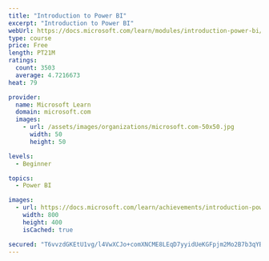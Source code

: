 ```yaml
---
title: "Introduction to Power BI"
excerpt: "Introduction to Power BI"
webUrl: https://docs.microsoft.com/learn/modules/introduction-power-bi/
type: course
price: Free
length: PT21M
ratings:
  count: 3503
  average: 4.7216673
heat: 79

provider:
  name: Microsoft Learn
  domain: microsoft.com
  images:
    - url: /assets/images/organizations/microsoft.com-50x50.jpg
      width: 50
      height: 50

levels:
  - Beginner

topics:
  - Power BI

images:
  - url: https://docs.microsoft.com/learn/achievements/introduction-power-bi-social.png
    width: 800
    height: 400
    isCached: true

secured: "T6vvzdGKEtU1vg/l4VwXCJo+comXNCME8LEqD7yyidUeKGFpjm2Mo2B7b3qYBGRSpuSFc6hGyXlSP8UtzomqMcd4BcErkmp4tLdfwb797hMhZUVh26As6kDDLLC2WGMcWLp8I8zk0NlU2LGQMLfz/Io5ryV6TQP7JmQvoJsqhKHaXjcJBf4CASGwwx9W3sVAT0Y7poyUIeDSx9qgfG3GQMqpfay5+v7QrLCFbkZMLRvoavgGc0eiGscG3aIqAhRGJ79zzcFYU4SV0mXTrR57HDzYc6M1oFFlxOp1LuhmVbGo1ytHBA8jmA2FDdPWqcMQI/E4DPoh1dI2RDjnZzU8V+YcV8MvTDuzoPawT0fgmL8d1s74CnT3aG3Cz6WsqXz4Fe3sYik1bT+mcn/zxWJ+a7xsR05sBSlWbtUVL17dGdQ=;2V40SCfm2akHhEW0z5iIAA=="
---
```


